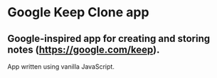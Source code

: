 # Google Keep Clone app

## Google-inspired app for creating and storing notes (https://google.com/keep).
App written using vanilla JavaScript.